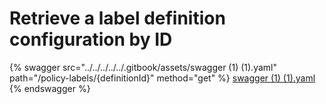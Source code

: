 # Retrieve a label definition configuration by ID

{% swagger src="../../../../../.gitbook/assets/swagger (1) (1).yaml" path="/policy-labels/{definitionId}" method="get" %}
[swagger (1) (1).yaml](<../../../../../.gitbook/assets/swagger (1) (1).yaml>)
{% endswagger %}
